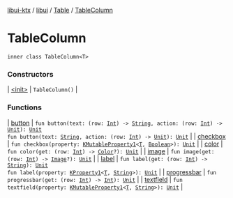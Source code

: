 [libui-ktx](../../../index.md) / [libui](../../index.md) / [Table](../index.md) / [TableColumn](./index.md)

# TableColumn

`inner class TableColumn<T>`

### Constructors

| [&lt;init&gt;](-init-.md) | `TableColumn()` |

### Functions

| [button](button.md) | `fun button(text: (row: `[`Int`](https://kotlinlang.org/api/latest/jvm/stdlib/kotlin/-int/index.html)`) -> `[`String`](https://kotlinlang.org/api/latest/jvm/stdlib/kotlin/-string/index.html)`, action: (row: `[`Int`](https://kotlinlang.org/api/latest/jvm/stdlib/kotlin/-int/index.html)`) -> `[`Unit`](https://kotlinlang.org/api/latest/jvm/stdlib/kotlin/-unit/index.html)`): `[`Unit`](https://kotlinlang.org/api/latest/jvm/stdlib/kotlin/-unit/index.html)<br>`fun button(text: `[`String`](https://kotlinlang.org/api/latest/jvm/stdlib/kotlin/-string/index.html)`, action: (row: `[`Int`](https://kotlinlang.org/api/latest/jvm/stdlib/kotlin/-int/index.html)`) -> `[`Unit`](https://kotlinlang.org/api/latest/jvm/stdlib/kotlin/-unit/index.html)`): `[`Unit`](https://kotlinlang.org/api/latest/jvm/stdlib/kotlin/-unit/index.html) |
| [checkbox](checkbox.md) | `fun checkbox(property: `[`KMutableProperty1`](https://kotlinlang.org/api/latest/jvm/stdlib/kotlin.reflect/-k-mutable-property1/index.html)`<`[`T`](index.md#T)`, `[`Boolean`](https://kotlinlang.org/api/latest/jvm/stdlib/kotlin/-boolean/index.html)`>): `[`Unit`](https://kotlinlang.org/api/latest/jvm/stdlib/kotlin/-unit/index.html) |
| [color](color.md) | `fun color(get: (row: `[`Int`](https://kotlinlang.org/api/latest/jvm/stdlib/kotlin/-int/index.html)`) -> `[`Color`](../../-color/index.md)`?): `[`Unit`](https://kotlinlang.org/api/latest/jvm/stdlib/kotlin/-unit/index.html) |
| [image](image.md) | `fun image(get: (row: `[`Int`](https://kotlinlang.org/api/latest/jvm/stdlib/kotlin/-int/index.html)`) -> `[`Image`](../../-image/index.md)`?): `[`Unit`](https://kotlinlang.org/api/latest/jvm/stdlib/kotlin/-unit/index.html) |
| [label](label.md) | `fun label(get: (row: `[`Int`](https://kotlinlang.org/api/latest/jvm/stdlib/kotlin/-int/index.html)`) -> `[`String`](https://kotlinlang.org/api/latest/jvm/stdlib/kotlin/-string/index.html)`): `[`Unit`](https://kotlinlang.org/api/latest/jvm/stdlib/kotlin/-unit/index.html)<br>`fun label(property: `[`KProperty1`](https://kotlinlang.org/api/latest/jvm/stdlib/kotlin.reflect/-k-property1/index.html)`<`[`T`](index.md#T)`, `[`String`](https://kotlinlang.org/api/latest/jvm/stdlib/kotlin/-string/index.html)`>): `[`Unit`](https://kotlinlang.org/api/latest/jvm/stdlib/kotlin/-unit/index.html) |
| [progressbar](progressbar.md) | `fun progressbar(get: (row: `[`Int`](https://kotlinlang.org/api/latest/jvm/stdlib/kotlin/-int/index.html)`) -> `[`Int`](https://kotlinlang.org/api/latest/jvm/stdlib/kotlin/-int/index.html)`): `[`Unit`](https://kotlinlang.org/api/latest/jvm/stdlib/kotlin/-unit/index.html) |
| [textfield](textfield.md) | `fun textfield(property: `[`KMutableProperty1`](https://kotlinlang.org/api/latest/jvm/stdlib/kotlin.reflect/-k-mutable-property1/index.html)`<`[`T`](index.md#T)`, `[`String`](https://kotlinlang.org/api/latest/jvm/stdlib/kotlin/-string/index.html)`>): `[`Unit`](https://kotlinlang.org/api/latest/jvm/stdlib/kotlin/-unit/index.html) |


